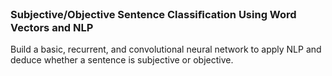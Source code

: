 ###  Subjective/Objective Sentence Classiﬁcation Using Word Vectors and NLP

Build a basic, recurrent, and convolutional neural network to apply NLP and deduce whether a sentence is subjective or objective.
